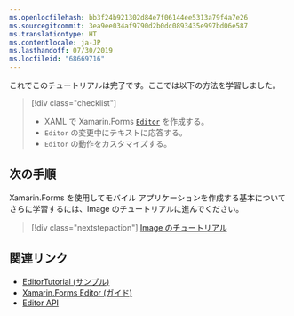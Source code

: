 ```yaml
---
ms.openlocfilehash: bb3f24b921302d84e7f06144ee5313a79f4a7e26
ms.sourcegitcommit: 3ea9ee034af9790d2b0dc0893435e997bd06e587
ms.translationtype: HT
ms.contentlocale: ja-JP
ms.lasthandoff: 07/30/2019
ms.locfileid: "68669716"
---
```

これでこのチュートリアルは完了です。ここでは以下の方法を学習しました。

> [!div class="checklist"]
> - XAML で Xamarin.Forms [`Editor`](xref:Xamarin.Forms.Editor) を作成する。
> - `Editor` の変更中にテキストに応答する。
> - `Editor` の動作をカスタマイズする。

## <a name="next-steps"></a>次の手順

Xamarin.Forms を使用してモバイル アプリケーションを作成する基本についてさらに学習するには、Image のチュートリアルに進んでください。

> [!div class="nextstepaction"]
> [Image のチュートリアル](~/get-started/tutorials/image/index.yml)

## <a name="related-links"></a>関連リンク

- [EditorTutorial (サンプル)](https://docs.microsoft.com/samples/xamarin/xamarin-forms-samples/getstarted-tutorials-editortutorial/)
- [Xamarin.Forms Editor (ガイド)](~/xamarin-forms/user-interface/text/editor.md)
- [Editor API](xref:Xamarin.Forms.Editor)
